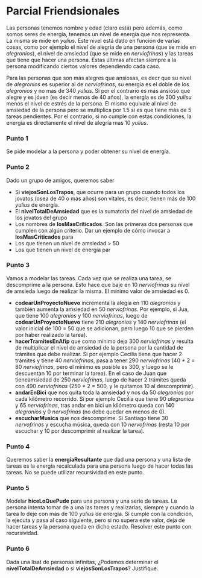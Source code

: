 # Parcial Friendsionales

Las personas tenemos nombre y edad (claro está) pero además, como somos seres de energía, tenemos un nivel de energía que nos representa. La misma se mide en *yulius*. Este nivel está dado en función de varias cosas, como por ejemplo el nivel de alegría de una persona (que se mide en *alegronios*), el nivel de amsiedad (que se mide en *nerviofrinas*) y las tareas que tiene que hacer una persona. Estas últimas afectan siempre a la persona modificando ciertos valores dependiendo cada caso.

Para las personas que son más alegres que ansiosas, es decr que su nivel de *alegronios* es superior al de *nerviofrinas*, su energía es el doble de los *alegronios* y no mas de 340 *yulius*.
Si por el contrario es más ansioso que alegre y es jóven (es decir menos de 40 años), la energía es de 300 *yulisu* menos el nivel de estrés de la persona. El mismo equivale al nivel de amsiedad de la persona pero se multiplica por 1.5 si es que tiene más de 5 tareas pendientes.
Por el contrario, si no cumple con estas condiciones, la energía es directamente el nivel de alegría mas 10 *yulius*.

### Punto 1
Se pide modelar a la persona y poder obtener su nivel de energía.

### Punto 2
Dado un grupo de amigos, queremos saber
- Si **viejosSonLosTrapos**, que ocurre para un grupo cuando todos los jovatos (osea de 40 o más años) son vitales, es decir, tienen más de 100 *yulius* de energía.
- El **nivelTotalDeAmsiedad** que es la sumatoria del nivel de amsiedad de los jovatos del grupo
- Los nombres de **losMasCriticados**. Son las primeras dos personas que cumplen con algún criterio. Dar un ejemplo de cómo invocar a **losMasCriticados** para
 - Los que tienen un nivel de amsiedad > 50
 - Los que tienen un nivel de energía par

### Punto 3
Vamos a modelar las tareas. Cada vez que se realiza una tarea, se descomprime a la persona. Esto hace que baje en 10 *nerviofrinas* su nivel de amsieda luego de realizar la misma. El mínimo valor de amsiedad es 0.
- **codearUnProyectoNuevo** incrementa la alegía en 110 *alegronios* y también aumenta la amsiedad  en 50 *nerviofrinas*. Por ejemplo, si Jua, que tiene 100 *alegronios* y 100 *nerviofrinas*, luego de **codearUnProyectoNuevo** tiene 210 *alegronios* y 140 *nerviofrinas* (el valor inicial de 100 = 50 que se adicionan, pero luego 10 que se pierden por haber realizado la tarea).
- **hacerTramitesEnAfip** que como mínimo deja 300 *nerviofrinas* y resulta de multiplicar el nivel de amsiedad de la persona por la cantidad de trámites que debe realizar. Si por ejemplo Cecilia tiene que hacer 2 trámites y tiene 40 *nerviofrinas*, pasa a tener 290 *nerviofrinas* (40 * 2 = 80 *nerviofrinas*, pero el mínimo es posible es 300, y luego se le descuentan 10 por terminar la tarea). En el caso de Juan que tieneamsiedad de 250 *nerviofrinas*, luego de hacer 2 trámites queda con 490 *nerviofrinas* (250 * 2 = 500, y le quitamos 10 al descomprimir).
- **andarEnBici** que nos quita toda la amsiedad y nos da 50 *alegronios* por cada kilómetro recorrido. Si por ejemplo Cecilia que tiene 90 *alegronios* y 65 *nerviofrinas*, tras andar en bici un kilómetro queda con 140 *alegronios* y 0 *nervofrinas* (no debe quedar en menos de 0).
- **escucharMusica** que nos descomprime. Si Santiago tiene 30 *nervofrinas* y escucha música, queda con 10 *nervofrinas* (resta 10 por escuchar y 10 por descomprimir al realizar la tarea).

### Punto 4
Queremos saber la **energiaResultante** que dad una persona y una lista de tareas es la energía recalculada para una persona luego de hacer todas las tareas. No se puede utilizar recursividad en este punto.

### Punto 5
Modelar **hiceLoQuePude** para una persona y una serie de tareas. La persona intenta tomar de a una las tareas y realizarlas, siempre y cuando la tarea lo deje con más de 100 *yulius* de energía. Si cumple con la condición, la ejecuta y pasa al caso siguiente, pero si no supera este valor, deja de hacer tareas y la persona queda en dicho estado. Resolver este punto con recursividad.

### Punto 6
Dada una lisat de personas infinitas, ¿Podemos determinar el **nivelTotalDeAmsiedad** o si **viejosSonLosTrapos**? Justifique.